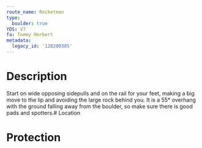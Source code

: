 ```yaml
---
route_name: Rocketman
type:
  boulder: true
YDS: V7
fa: Tommy Herbert
metadata:
  legacy_id: '120200385'
---
```

# Description
Start on wide opposing sidepulls and on the rail for your feet, making a big move to the lip and avoiding the large rock behind you. It is a 55* overhang with the ground falling away from the boulder, so make sure there is good pads and spotters.# Location
# Protection
